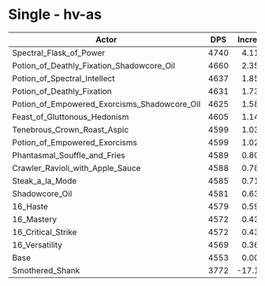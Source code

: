 # Single - hv-as
| Actor | DPS | Increase |
|---|:---:|:---:|
|Spectral_Flask_of_Power|4740|4.11%|
|Potion_of_Deathly_Fixation_Shadowcore_Oil|4660|2.35%|
|Potion_of_Spectral_Intellect|4637|1.85%|
|Potion_of_Deathly_Fixation|4631|1.73%|
|Potion_of_Empowered_Exorcisms_Shadowcore_Oil|4625|1.58%|
|Feast_of_Gluttonous_Hedonism|4605|1.14%|
|Tenebrous_Crown_Roast_Aspic|4599|1.03%|
|Potion_of_Empowered_Exorcisms|4599|1.02%|
|Phantasmal_Souffle_and_Fries|4589|0.80%|
|Crawler_Ravioli_with_Apple_Sauce|4588|0.78%|
|Steak_a_la_Mode|4585|0.71%|
|Shadowcore_Oil|4581|0.63%|
|16_Haste|4579|0.59%|
|16_Mastery|4572|0.43%|
|16_Critical_Strike|4572|0.43%|
|16_Versatility|4569|0.36%|
|Base|4553|0.00%|
|Smothered_Shank|3772|-17.14%|

